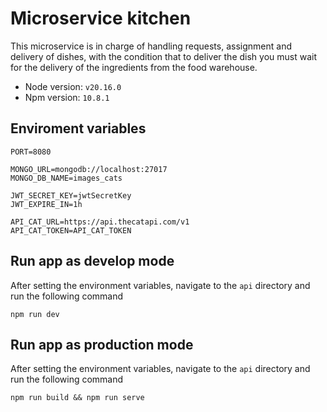 # Microservice kitchen

This microservice is in charge of handling requests, assignment and delivery of dishes, with the condition that to deliver the dish you must wait for the delivery of the ingredients from the food warehouse.

- Node version: `v20.16.0`
- Npm version: `10.8.1`

## Enviroment variables

```
PORT=8080

MONGO_URL=mongodb://localhost:27017
MONGO_DB_NAME=images_cats

JWT_SECRET_KEY=jwtSecretKey
JWT_EXPIRE_IN=1h

API_CAT_URL=https://api.thecatapi.com/v1
API_CAT_TOKEN=API_CAT_TOKEN
```

## Run app as develop mode

After setting the environment variables, navigate to the `api` directory and run the following command

```
npm run dev
```

## Run app as production mode

After setting the environment variables, navigate to the `api` directory and run the following command

```
npm run build && npm run serve
```

